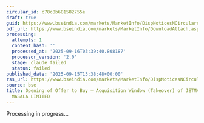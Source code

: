 ```yaml
---
circular_id: c78c8b681582755e
draft: true
guid: https://www.bseindia.com/markets/MarketInfo/DispNoticesNCirculars.aspx?Noticeid={A4E9EB07-741D-4C76-9718-1351C9116932}&noticeno=20250915-55&dt=09/15/2025&icount=55&totcount=81&flag=0
pdf_url: https://www.bseindia.com/markets/MarketInfo/DownloadAttach.aspx?id=20250915-55&attachedId=84e4bcc5-aea1-4f20-b8af-a13c602fe409
processing:
  attempts: 1
  content_hash: ''
  processed_at: '2025-09-16T03:39:40.808187'
  processor_version: '2.0'
  stage: claude_failed
  status: failed
published_date: '2025-09-15T13:38:48+00:00'
rss_url: https://www.bseindia.com/markets/MarketInfo/DispNoticesNCirculars.aspx?Noticeid={A4E9EB07-741D-4C76-9718-1351C9116932}&noticeno=20250915-55&dt=09/15/2025&icount=55&totcount=81&flag=0
source: bse
title: Opening of Offer to Buy – Acquisition Window (Takeover) of JETMALL SPICES AND
  MASALA LIMITED
---
```


Processing in progress...